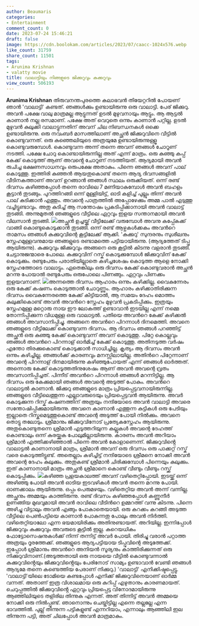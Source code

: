 ```yaml
---
author: Beaumaris
categories:
- Entertainment
comment_count: 0
date: 2023-07-24 15:46:21
draft: false
image: https://cdn.boolokam.com/articles/2023/07/caacc-1024x576.webp
like_count: 31759
share_count: 11501
tags:
- Arunima Krishnan
- valatty movie
title: വാലാട്ടിയും നിങ്ങളുടെ ജിക്കുറുവും കുക്കുറുവും
view_count: 506193
---
```


**Arunima Krishnan** തിരുവനന്തപുരത്തെ കലാഭവൻ തിയേറ്ററിൽ പോയണ് ഞാൻ 'വാലാട്ടി' കണ്ടത്. ഞങ്ങൾക്കും ഉണ്ടായിരുന്നു ഒരു വാലാട്ടി. പേര് ജിക്കുറു. അവൻ പക്ഷേ വാലു മാത്രമല്ല ആട്ടുന്നത് ഉടൽ മുഴുവനായും ആട്ടും. ആ ആട്ടൽ കാണാൻ നല്ല രസമാണ്. പക്ഷേ അത് വെറുതെ ഒന്നും കാണാൻ പറ്റില്ല. ഉടൽ മുഴുവൻ കുലുക്കി വാലാട്ടുന്നതിന് അവന് ചില നിബന്ധനകൾ ഒക്കെ ഉണ്ടായിരുന്നു. [](https://cdn.boolokam.com/articles/2023/07/fwwwwerr.jpg)ഒരു നവംബർ മാസത്തിലാണ് അച്ഛൻ ജിക്കുറുവിനെ വീട്ടിൽ കൊണ്ടുവന്നത്. ഒരു കുഞ്ഞെലിയുടെ അത്രയുമേ ഉണ്ടായിരുന്നുള്ളൂ കൊണ്ടുവരുമ്പോൾ. കൊണ്ടുവന്ന അന്ന് തന്നെ അവന് ഞങ്ങൾ ചോറൂണ് നടത്തി. പക്ഷേ ചോറു കൊണ്ടായിരുന്നില്ല അത് എന്ന് മാത്രം. ഒരു കുഞ്ഞു കപ്പ് കേക്ക് കൊടുത്ത് ആണ് അവൻ്റെ ചോറൂണ് നടത്തിയത്. ആദ്യമായി അവൻ രുചിച്ച ഭക്ഷണസാധനവും ഒരുപക്ഷേ അതാകും. പിന്നെ ഞങ്ങൾ അവന് പാല് കൊടുത്തു. ഇത്തിരി കുഞ്ഞൻ ആയതുകൊണ്ട് തന്നെ ആദ്യ ദിവസങ്ങളിൽ വീടിനകത്താണ് അവന് ഉറങ്ങാൻ ഞങ്ങൾ സ്ഥലം ഒരുക്കിയത്. ഒന്ന് രണ്ട് ദിവസം കഴിഞ്ഞപ്പോൾ തന്നെ രാവിലെ 7 മണിയാകുമ്പോൾ അവൻ ബഹളം കൂട്ടാൻ തുടങ്ങും. പുറത്തിറങ്ങി ഒന്ന് മുള്ളിയിട്ട്, ഓടി കളിച്ച് പുല്ലും തിന്ന് അവൻ പാല് കുടിക്കാൻ എത്തും. അവന്റെ പാത്രത്തിൽ അപ്പോഴേക്കും അമ്മ പാൽ എടുത്തു വച്ചിട്ടുണ്ടാവും. അതു കുടിച്ച് ആ സന്തോഷം പ്രകടിപ്പിക്കാനായി അവൻ വാലാട്ട് തുടങ്ങി. അന്നുമുതൽ ഞങ്ങളുടെ വീട്ടിലെ ഏറ്റവും ഇളയ സന്താനമായി അവൻ വിലസാൻ തുടങ്ങി. [![](https://cdn.boolokam.com/articles/2023/07/caacc-1024x576.webp)](https://cdn.boolokam.com/articles/2023/07/caacc.webp)അച്ഛൻ ഉച്ചയ്ക്ക് വീട്ടിലേക്ക് വരുമ്പോൾ അവനു കപ്പ്കേക്ക് വാങ്ങി കൊണ്ടുകൊടുക്കാൻ തുടങ്ങി. ഒന്ന് രണ്ട് ആഴ്ചകൾക്കകം അവൻറെ താമസം ഞങ്ങൾ കുക്കുറുവിന്റെ കൂട്ടിലേക്ക് ആക്കി. 'കുക്കുറു' സുന്ദരനും സുശീലനും സ്നേഹമുള്ളവനുമായ ഞങ്ങളുടെ രണ്ടാമത്തെ പട്ടിയായിരുന്നു. (ആദ്യത്തേത് ടിപ്പു ആയിരുന്നു). കുക്കുറുവും ജിക്കുറുവും അങ്ങനെ ഒരു കൂട്ടിൽ കിടന്നു വളരാൻ തുടങ്ങി. ചേട്ടാനുജന്മാരെ പോലെ. കുക്കുറുവിന് റസ്ക് കൊടുക്കുമ്പോൾ ജിക്കുറുവിന് കേക്ക് കൊടുക്കും. രണ്ടുപേരും പരാതിയില്ലാതെ കഴിച്ചശേഷം കൊടുത്ത ആളെ നോക്കി സ്നേഹത്തോടെ വാലാട്ടും. ഏതെങ്കിലും ഒരു ദിവസം കേക്ക് കൊണ്ടുവരാൻ അച്ഛൻ മറന്നു പോയാൽ രണ്ടുപേരും ഒരുപോലെ പിണങ്ങും. ഏറ്റവും പിണക്കം ഇളയവനാണ്. [![](https://cdn.boolokam.com/articles/2023/07/qfff-1024x768.webp)](https://cdn.boolokam.com/articles/2023/07/qfff.webp)അന്നത്തെ ദിവസം ആഹാരം ഒന്നും കഴിക്കില്ല. വൈകുന്നേരം ഒരു കേക്ക് കഷണം കൊടുത്താൽ ചോറുണ്ണും. ആഹാരം കഴിക്കാതിരിക്കുന്ന ദിവസം വൈകുന്നേരത്തെ കേക്ക് കിട്ടിയാൽ, ആ സമയം ദേഹം മൊത്തം കുലുക്കികൊണ്ട് അവൻ അവൻറെ സ്നേഹം മുഴുവൻ പ്രകടിപ്പിക്കും. ഇത്രയും സ്നേഹമുള്ള മറ്റൊരു നായ ഈ ലോകത്ത് ഉണ്ടാവാൻ ഇടയില്ല എന്ന് നമ്മെ തോന്നിപ്പിക്കുന്ന വിധമുള്ള ഒരു വാലാട്ടൽ. പതിയെ അവൻറെ കേക്ക് കഴിക്കൽ ഞങ്ങൾ അവസാനിപ്പിച്ചു. അങ്ങനെ അവൻറെ പിറന്നാൾ ദിനമെത്തി. അവനെ ഞങ്ങളുടെ വീട്ടിലേക്ക് കൊണ്ടുവന്ന ദിവസം. ആ ദിവസം ഞങ്ങൾ പറഞ്ഞിട്ട് അച്ഛൻ ഒരു കുഞ്ഞു കേക്ക് കൊണ്ടുവന്ന് അവന് കൊടുത്തു. പിറ്റേ കൊല്ലവും ഞങ്ങൾ അവൻറെ പിറന്നാള് ഓർമിച്ച് കേക്ക് കൊടുത്തു. അതിനടുത്ത വർഷം എന്തോ തിരക്കുകൊണ്ട് കൊടുക്കാൻ സാധിച്ചില്ല. കൃത്യം ആ ദിവസം അവൻ ഒന്നും കഴിച്ചില്ല. ഞങ്ങൾക്ക് കാരണവും മനസ്സിലായില്ല. അതിൻറെ പിറ്റേന്നാണ് അവന്റെ പിറന്നാള് ദിനമായിരുന്നു കഴിഞ്ഞുപോയത് എന്ന് ഞങ്ങൾ ഓർത്തത്. അന്നൊരു കേക്ക് കൊടുത്തതിനുശേഷം ആണ് അവൻ അവന്റെ വ്രതം അവസാനിപ്പിച്ചത്. പിന്നീട് അവൻറെ പിറന്നാൾ ഞങ്ങൾ മറന്നിട്ടില്ല. ആ ദിവസം ഒരു കേക്കുമായി ഞങ്ങൾ അവന്റെ അടുത്ത് പോകും. അവൻറെ വാലാട്ടൽ കാണാൻ. ജിക്കുറു ഞങ്ങളുടെ മാത്രം പ്രിയപ്പെട്ടവനായിരുന്നില്ല. ഞങ്ങളുടെ വീട്ടിലെത്തുന്ന എല്ലാവരുടെയും പ്രിയപ്പെട്ടവൻ ആയിരുന്നു. അവർ കൊടുക്കുന്ന റിസ്ക് കഷണത്തിന് അത്രയും നന്ദിയോടെ അവൻ വാലാട്ടി അവരെ സന്തോഷിപ്പിക്കുമായിരുന്നു. അവനെ കാണാൻ എത്തുന്ന കുട്ടികൾ ഒരു പേടിയും ഇല്ലാതെ റിസ്കുമെടുത്തുകൊണ്ട് അവന്റെ അടുത്ത് പോയി നിൽക്കും. അവനെ തൊട്ടു തലോടും. ശ്രീമാനും ജിക്കുറുവിനോട് പ്രത്യേകസ്നേഹം ആയിരുന്നു. അതുകൊണ്ടുതന്നെ ശ്രീമാൻ എടുത്തറിയുന്ന കല്ലുകൾ അവന്റെ ദേഹത്ത് കൊണ്ടാലും ഒന്ന് കുരയ്ക്കുക പോലുമില്ലായിരുന്നു. കാരണം അവൻ അറിയാം ശ്രീമാൻ എത്തിക്കഴിഞ്ഞാൽ പിന്നെ അവൻ കോളാണെന്ന്. ജിക്കുറുവിൻ്റെ വാലാട്ടൽ കാണാനായി മാത്രം, ശ്രീമാൻ അവന് ഒരു ദിവസം ഒരു പാക്കറ്റ് റസ്ക് വരെ കൊടുത്തിട്ടുണ്ട്. അതെല്ലാം കഴിച്ചിട്ട് നന്ദിയോടെ ശ്രീമനെ നോക്കി അവൻ അവന്റെ ദേഹം കുലുക്കും. അതുകണ്ട് ശ്രീമാൻ ചിരിക്കുമ്പോൾ പിന്നെയും കുലുക്കും. ഇത് കാണാനായി മാത്രം അച്ഛൻ ശ്രീമാനെ കൊണ്ട് വീണ്ടും വീണ്ടും റസ്ക്ക് കൊടുപ്പിക്കും. [![](https://cdn.boolokam.com/articles/2023/07/cccvv.jpg)](https://cdn.boolokam.com/articles/2023/07/cccvv.jpg)കഴിഞ്ഞ പ്രളയകാലത്ത് അവന് വഴിതെറ്റിപ്പോയി. ഇടയ്ക്ക് ഒന്ന് അഴിഞ്ഞു പോയി അവൻ ഓടിയ ഇടവഴികൾ അവൻ തന്നെ മറന്നു പോയി. ഓണക്കാലം ആയിരുന്നു. ഒപ്പം പെരുമഴയും. വഴിതെറ്റിയ അവൻ അന്ന് വന്നില്ല. അച്ഛനും അമ്മയും കാത്തിരുന്നു. രണ്ട് ദിവസം കഴിഞ്ഞപ്പോൾ കണ്ണുനീർ ഉണങ്ങിയ മുഖവുമായി അവൻ രാവിലെ വീടിൻറെ ഉമ്മറത്ത് വന്നു കിടന്നു. പിന്നെ അഴിച്ചു വിട്ടാലും അവൻ എങ്ങും പോകാതെയായി. ഒരു കറക്കം കറങ്ങി അടുത്ത വീട്ടിലെ പെൺപട്ടിയെ കാണാൻ പോകുന്നതു പോലും അവൻ നിർത്തി. വഴിതെറ്റിയാലോ എന്ന ഭയമായിരിക്കും അതിനുണ്ടായത്. അറിയില്ല. ഇന്നിപ്പോൾ ജിക്കുറുവും കുക്കുറുവും അവരുടെ കൂട്ടിൽ ഇല്ല. കുറെയധികം ഫോട്ടോസെഷനുകൾക്ക് നിന്ന് തന്നിട്ട് അവർ പോയി. തിരിച്ചു വരാൻ പറ്റാത്ത അത്രയും ദൂരത്തേക്ക്. ഞങ്ങളുടെ ആദ്യപട്ടിയായ ടിപ്പുവിന്റെ അടുത്തേക്ക്. ഇപ്പോൾ ശ്രീമാനും അവൻറെ അനിയൻ സൂര്യനും കാത്തിരിക്കുന്നത് ഒരു നിക്കുറുവിനാണ്.(അടുത്തതായി ഒരു നായയെ വീട്ടിൽ കൊണ്ടുവന്നാൽ കുക്കുറുവിൻ്റെയും ജിക്കുറുവിൻ്റെയും പേരിനോട് സാമ്യം ഉണ്ടാവാൻ വേണ്ടി ഞങ്ങൾ ആദ്യമേ തന്നെ കണ്ടെത്തിയ പേരാണ് നിക്കുറു.) 'വാലാട്ടി' എനിക്കിഷ്ടപ്പെട്ടു. 'വാലാട്ടി'യിലെ ടോമിയെ കണ്ടപ്പോൾ എനിക്ക് ജിക്കുറുവിനെയാണ് ഓർമ്മ വന്നത്. അതാണ് ഇത്ര വിശാലമായ ഒരു കുറിപ്പ് എഴുതാനും കാരണമായത്. ചെറുപ്പത്തിൽ ജിക്കുറുവിൻ്റെ ഏറ്റവും പ്രിയപ്പെട്ട വിനോദമായിരുന്നു ആഞ്ഞിലിയുടെ തളിരില തിന്നുക എന്നത്. അത് തിന്നിട്ട് അവൻ അമ്മയെ നോക്കി ഒരു നിൽപ്പുണ്ട്. ഞാനൊന്നും ചെയ്തിട്ടില്ല എന്നെ തല്ലല്ലേ എന്ന ഭാവത്തിൽ. പുല്ല് തിന്നുന്ന പട്ടികളുണ്ട് എന്നറിയാം, എന്നാലും ആഞ്ഞിലി ഇല തിന്നുന്ന പട്ടി, അത് ചിലപ്പോൾ അവൻ മാത്രമാകും.